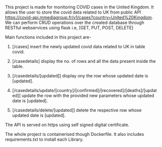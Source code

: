 This project is made for monitoring COVID cases in the United Kingdom. 
It allows the user to store the covid data related to UK from public API https://covid-api.mmediagroup.fr/v1/cases?country=United%20Kingdom.
We can perform CRUD operations over the created database through RESTful webservices using flask i.e, [GET, PUT, POST, DELETE]


Main functions included in this project are-

1. [/cases] insert the newly updated covid data related to UK in table covid.

2. [/casedetails] display the no. of rows and all the data present inside the table.

3. [/casedetails/[updated]] display ony the row whose updated date is [updated].

4. [/casedetails/update/[country]/[confirmed]/[recovered]/[deaths]/[updated]] update the row with the provided new parameters whose updated date is [updated].

5. [/casedetails/delete/[updated]] delete the respective row whose updated date is [updated].


The API is served on https using self signed digital certificate.


The whole project is containerised though Dockerfile. It also includes requirements.txt to install each Library.
